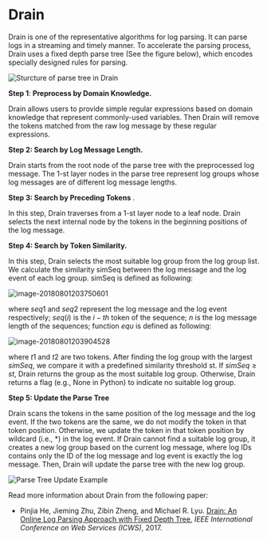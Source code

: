 Drain
===

Drain is one of the representative algorithms for log parsing. It can parse logs in a streaming and timely manner. To accelerate the parsing process, Drain uses a fixed depth parse tree (See the figure below), which encodes specially designed rules for parsing.

![Sturcture of parse tree in Drain](https://ws1.sinaimg.cn/large/006tKfTcgy1ftuhiqqmazj30r40k4wgw.jpg)

**Step 1**: **Preprocess by Domain Knowledge.**

Drain allows users to provide simple regular expressions based on domain knowledge that represent commonly-used variables. Then Drain will remove the tokens matched from the raw log message by these regular expressions.

**Step 2: Search by Log Message Length.** 

Drain starts from the root node of the parse tree with the preprocessed log message. The 1-st layer nodes in the parse tree represent log groups whose log messages are of different log message lengths.

**Step 3:  Search by Preceding Tokens** .

In this step, Drain traverses from a 1-st layer node to a leaf node. Drain selects the next internal node by the tokens in the beginning positions of the log message.

**Step 4: Search by Token Similarity.** 

In this step, Drain selects the most suitable log group from the log group list. We calculate the similarity simSeq between the log message and the log event of each log group. simSeq is defined as following:

![image-20180801203750601](https://ws4.sinaimg.cn/large/006tKfTcgy1ftuhd0378sj30ge02sgls.jpg)

where $seq1$ and $seq2$ represent the log message and the log event respectively; $seq(i)$ is the $i-th$ token of the sequence; $n$ is the log message length of the sequences; function $equ$ is defined as following:





![image-20180801203904528](https://ws1.sinaimg.cn/large/006tKfTcgy1ftuheb9y8hj30ds044glw.jpg)

where $t1$ and $t2$ are two tokens. After finding the log group with the largest $simSeq$, we compare it with a predefined similarity threshold st. If $simSeq ≥ st$, Drain returns the group as the most suitable log group. Otherwise, Drain returns a flag (e.g., None in Python) to indicate no suitable log group.

**Step 5: Update the Parse Tree** 

Drain scans the tokens in the same position of the log message and the log event. If the two tokens are the same, we do not modify the token in that token position. Otherwise, we update the token in that token position by wildcard (i.e., *) in the log event. If Drain cannot find a suitable log group, it creates a new log group based on the current log message, where log IDs contains only the ID of the log message and log event is exactly the log message. Then, Drain will update the parse tree with the new log group.

![Parse Tree Update Example](https://ws4.sinaimg.cn/large/006tKfTcgy1ftuhm0xv24j30ns0fkdhb.jpg)



Read more information about Drain from the following paper:

+ Pinjia He, Jieming Zhu, Zibin Zheng, and Michael R. Lyu. [Drain: An Online Log Parsing Approach with Fixed Depth Tree](http://jiemingzhu.github.io/pub/pjhe_icws2017.pdf), *IEEE International Conference on Web Services (ICWS)*, 2017.